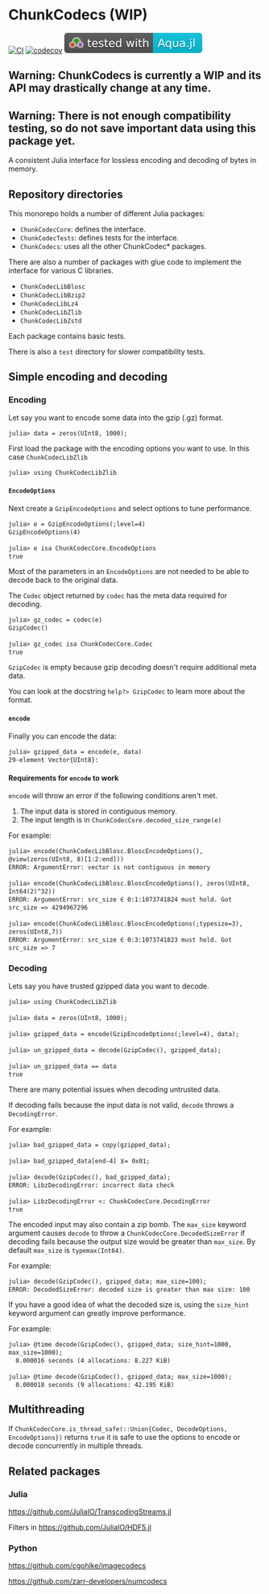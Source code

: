 # ChunkCodecs (WIP)

[![CI](https://github.com/nhz2/ChunkCodecs.jl/actions/workflows/CI.yml/badge.svg)](https://github.com/nhz2/ChunkCodecs.jl/actions/workflows/CI.yml)
[![codecov](https://codecov.io/github/nhz2/ChunkCodecs.jl/graph/badge.svg?token=6SPQQCHA0B)](https://codecov.io/github/nhz2/ChunkCodecs.jl)
[![Aqua QA](https://raw.githubusercontent.com/JuliaTesting/Aqua.jl/master/badge.svg)](https://github.com/JuliaTesting/Aqua.jl)

## Warning: ChunkCodecs is currently a WIP and its API may drastically change at any time.
## Warning: There is not enough compatibility testing, so do not save important data using this package yet.

A consistent Julia interface for lossless encoding and decoding of bytes in memory.

## Repository directories

This monorepo holds a number of different Julia packages:

- `ChunkCodecCore`: defines the interface.
- `ChunkCodecTests`: defines tests for the interface.
- `ChunkCodecs`: uses all the other ChunkCodec* packages.

There are also a number of packages with glue code to implement the interface for various C libraries.

- `ChunkCodecLibBlosc`
- `ChunkCodecLibBzip2`
- `ChunkCodecLibLz4`
- `ChunkCodecLibZlib`
- `ChunkCodecLibZstd`

Each package contains basic tests.

There is also a `test` directory for slower compatibility tests.

## Simple encoding and decoding

### Encoding

Let say you want to encode some data into the gzip (.gz) format.

```julia-repl
julia> data = zeros(UInt8, 1000);
```

First load the package with the encoding options you want to use.
In this case `ChunkCodecLibZlib`

```julia-repl
julia> using ChunkCodecLibZlib
```

#### `EncodeOptions`

Next create a `GzipEncodeOptions` and select options to tune performance.

```julia-repl
julia> e = GzipEncodeOptions(;level=4)
GzipEncodeOptions(4)

julia> e isa ChunkCodecCore.EncodeOptions
true
```

Most of the parameters in an `EncodeOptions` are not needed to be able to
decode back to the original data.

The `Codec` object returned by `codec` has the meta data required for decoding.

```julia-repl
julia> gz_codec = codec(e)
GzipCodec()

julia> gz_codec isa ChunkCodecCore.Codec
true
```

`GzipCodec` is empty because gzip decoding doesn't require additional meta data.

You can look at the docstring `help?> GzipCodec` to learn more about the format.

#### `encode`

Finally you can encode the data:

```julia-repl
julia> gzipped_data = encode(e, data)
29-element Vector{UInt8}:
```

#### Requirements for `encode` to work
`encode` will throw an error if the following conditions aren't met.

1. The input data is stored in contiguous memory.
1. The input length is in `ChunkCodecCore.decoded_size_range(e)`

For example:
```julia-repl
julia> encode(ChunkCodecLibBlosc.BloscEncodeOptions(), @view(zeros(UInt8, 8)[1:2:end]))
ERROR: ArgumentError: vector is not contiguous in memory

julia> encode(ChunkCodecLibBlosc.BloscEncodeOptions(), zeros(UInt8, Int64(2)^32))
ERROR: ArgumentError: src_size ∈ 0:1:1073741824 must hold. Got
src_size => 4294967296

julia> encode(ChunkCodecLibBlosc.BloscEncodeOptions(;typesize=3), zeros(UInt8,7))
ERROR: ArgumentError: src_size ∈ 0:3:1073741823 must hold. Got
src_size => 7
```

### Decoding

Lets say you have trusted gzipped data you want to decode.

```julia-repl
julia> using ChunkCodecLibZlib

julia> data = zeros(UInt8, 1000);

julia> gzipped_data = encode(GzipEncodeOptions(;level=4), data);

julia> un_gzipped_data = decode(GzipCodec(), gzipped_data);

julia> un_gzipped_data == data
true
```

There are many potential issues when decoding untrusted data.

If decoding fails because the input data is not valid,
`decode` throws a `DecodingError`.

For example:
```julia-repl
julia> bad_gzipped_data = copy(gzipped_data);

julia> bad_gzipped_data[end-4] ⊻= 0x01;

julia> decode(GzipCodec(), bad_gzipped_data);
ERROR: LibzDecodingError: incorrect data check

julia> LibzDecodingError <: ChunkCodecCore.DecodingError
true
```

The encoded input may also contain a zip bomb.
The `max_size` keyword argument causes `decode` to throw a `ChunkCodecCore.DecodedSizeError` if decoding fails because the output size would be greater than `max_size`. By default `max_size` is `typemax(Int64)`.

For example:
```julia-repl
julia> decode(GzipCodec(), gzipped_data; max_size=100);
ERROR: DecodedSizeError: decoded size is greater than max size: 100
```

If you have a good idea of what the decoded size is, using the `size_hint` keyword argument
can greatly improve performance.

For example:
```julia-repl
julia> @time decode(GzipCodec(), gzipped_data; size_hint=1000, max_size=1000);
  0.000016 seconds (4 allocations: 8.227 KiB)

julia> @time decode(GzipCodec(), gzipped_data; max_size=1000);
  0.000018 seconds (9 allocations: 42.195 KiB)
```

## Multithreading

If `ChunkCodecCore.is_thread_safe(::Union{Codec, DecodeOptions, EncodeOptions})` returns `true` it is safe to use the options to encode or decode concurrently in multiple threads.

## Related packages

### Julia

https://github.com/JuliaIO/TranscodingStreams.jl

Filters in https://github.com/JuliaIO/HDF5.jl

### Python

https://github.com/cgohlke/imagecodecs

https://github.com/zarr-developers/numcodecs

